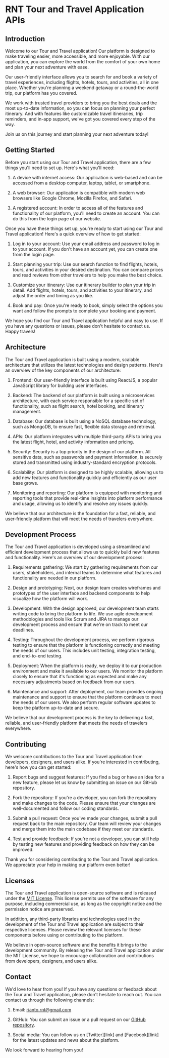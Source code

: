# RNT Tour and Travel Application APIs

## Introduction

Welcome to our Tour and Travel application! Our platform is designed to make traveling easier, more accessible, and more enjoyable. With our application, you can explore the world from the comfort of your own home and plan your next adventure with ease.

Our user-friendly interface allows you to search for and book a variety of travel experiences, including flights, hotels, tours, and activities, all in one place. Whether you're planning a weekend getaway or a round-the-world trip, our platform has you covered.

We work with trusted travel providers to bring you the best deals and the most up-to-date information, so you can focus on planning your perfect itinerary. And with features like customizable travel itineraries, trip reminders, and in-app support, we've got you covered every step of the way.

Join us on this journey and start planning your next adventure today!

## Getting Started

Before you start using our Tour and Travel application, there are a few things you'll need to set up. Here's what you'll need:

1. A device with internet access: Our application is web-based and can be accessed from a desktop computer, laptop, tablet, or smartphone.

2. A web browser: Our application is compatible with modern web browsers like Google Chrome, Mozilla Firefox, and Safari.

3. A registered account: In order to access all of the features and functionality of our platform, you'll need to create an account. You can do this from the login page of our website.

Once you have these things set up, you're ready to start using our Tour and Travel application! Here's a quick overview of how to get started:

1. Log in to your account: Use your email address and password to log in to your account. If you don't have an account yet, you can create one from the login page.

2. Start planning your trip: Use our search function to find flights, hotels, tours, and activities in your desired destination. You can compare prices and read reviews from other travelers to help you make the best choice.

3. Customize your itinerary: Use our itinerary builder to plan your trip in detail. Add flights, hotels, tours, and activities to your itinerary, and adjust the order and timing as you like.

4. Book and pay: Once you're ready to book, simply select the options you want and follow the prompts to complete your booking and payment.

We hope you find our Tour and Travel application helpful and easy to use. If you have any questions or issues, please don't hesitate to contact us. Happy travels!

## Architecture

The Tour and Travel application is built using a modern, scalable architecture that utilizes the latest technologies and design patterns. Here's an overview of the key components of our architecture:

1. Frontend: Our user-friendly interface is built using ReactJS, a popular JavaScript library for building user interfaces.

2. Backend: The backend of our platform is built using a microservices architecture, with each service responsible for a specific set of functionality, such as flight search, hotel booking, and itinerary management.

3. Database: Our database is built using a NoSQL database technology, such as MongoDB, to ensure fast, flexible data storage and retrieval.

4. APIs: Our platform integrates with multiple third-party APIs to bring you the latest flight, hotel, and activity information and pricing.

5. Security: Security is a top priority in the design of our platform. All sensitive data, such as passwords and payment information, is securely stored and transmitted using industry-standard encryption protocols.

6. Scalability: Our platform is designed to be highly scalable, allowing us to add new features and functionality quickly and efficiently as our user base grows.

7. Monitoring and reporting: Our platform is equipped with monitoring and reporting tools that provide real-time insights into platform performance and usage, allowing us to identify and resolve any issues quickly.

We believe that our architecture is the foundation for a fast, reliable, and user-friendly platform that will meet the needs of travelers everywhere.

## Development Process

The Tour and Travel application is developed using a streamlined and efficient development process that allows us to quickly build new features and functionality. Here's an overview of our development process:

1. Requirements gathering: We start by gathering requirements from our users, stakeholders, and internal teams to determine what features and functionality are needed in our platform.

2. Design and prototyping: Next, our design team creates wireframes and prototypes of the user interface and backend components to help visualize how the platform will work.

3. Development: With the design approved, our development team starts writing code to bring the platform to life. We use agile development methodologies and tools like Scrum and JIRA to manage our development process and ensure that we're on track to meet our deadlines.

4. Testing: Throughout the development process, we perform rigorous testing to ensure that the platform is functioning correctly and meeting the needs of our users. This includes unit testing, integration testing, and end-to-end testing.

5. Deployment: When the platform is ready, we deploy it to our production environment and make it available to our users. We monitor the platform closely to ensure that it's functioning as expected and make any necessary adjustments based on feedback from our users.

6. Maintenance and support: After deployment, our team provides ongoing maintenance and support to ensure that the platform continues to meet the needs of our users. We also perform regular software updates to keep the platform up-to-date and secure.

We believe that our development process is the key to delivering a fast, reliable, and user-friendly platform that meets the needs of travelers everywhere.

## Contributing

We welcome contributions to the Tour and Travel application from developers, designers, and users alike. If you're interested in contributing, here's how you can get started:

1. Report bugs and suggest features: If you find a bug or have an idea for a new feature, please let us know by submitting an issue on our GitHub repository.

2. Fork the repository: If you're a developer, you can fork the repository and make changes to the code. Please ensure that your changes are well-documented and follow our coding standards.

3. Submit a pull request: Once you've made your changes, submit a pull request back to the main repository. Our team will review your changes and merge them into the main codebase if they meet our standards.

4. Test and provide feedback: If you're not a developer, you can still help by testing new features and providing feedback on how they can be improved.

Thank you for considering contributing to the Tour and Travel application. We appreciate your help in making our platform even better!

## Licenses

The Tour and Travel application is open-source software and is released under the [MIT License](https://opensource.org/licenses/mit). This license permits use of the software for any purpose, including commercial use, as long as the copyright notice and the permission notice are preserved.

In addition, any third-party libraries and technologies used in the development of the Tour and Travel application are subject to their respective licenses. Please review the relevant licenses for these components before using or contributing to the platform.

We believe in open-source software and the benefits it brings to the development community. By releasing the Tour and Travel application under the MIT License, we hope to encourage collaboration and contributions from developers, designers, and users alike.

## Contact

We'd love to hear from you! If you have any questions or feedback about the Tour and Travel application, please don't hesitate to reach out. You can contact us through the following channels:

1. Email: rianto.rnt@gmail.com

2. GitHub: You can submit an issue or a pull request on our [GitHub repository](https://github.com/rianto-rnt/rnt-tour).

3. Social media: You can follow us on [Twitter][link] and [Facebook][link] for the latest updates and news about the platform.

We look forward to hearing from you!
